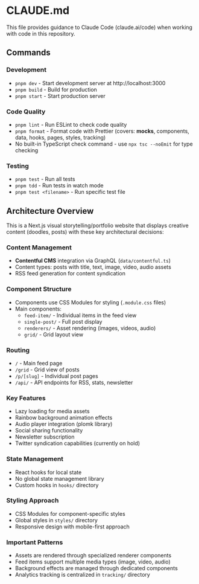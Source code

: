 # CLAUDE.md

This file provides guidance to Claude Code (claude.ai/code) when working with code in this repository.

## Commands

### Development
- `pnpm dev` - Start development server at http://localhost:3000
- `pnpm build` - Build for production
- `pnpm start` - Start production server

### Code Quality
- `pnpm lint` - Run ESLint to check code quality
- `pnpm format` - Format code with Prettier (covers: __mocks__, components, data, hooks, pages, styles, tracking)
- No built-in TypeScript check command - use `npx tsc --noEmit` for type checking

### Testing
- `pnpm test` - Run all tests
- `pnpm tdd` - Run tests in watch mode
- `pnpm test <filename>` - Run specific test file

## Architecture Overview

This is a Next.js visual storytelling/portfolio website that displays creative content (doodles, posts) with these key architectural decisions:

### Content Management
- **Contentful CMS** integration via GraphQL (`data/contentful.ts`)
- Content types: posts with title, text, image, video, audio assets
- RSS feed generation for content syndication

### Component Structure
- Components use CSS Modules for styling (`.module.css` files)
- Main components:
  - `feed-item/` - Individual items in the feed view
  - `single-post/` - Full post display
  - `renderers/` - Asset rendering (images, videos, audio)
  - `grid/` - Grid layout view

### Routing
- `/` - Main feed page
- `/grid` - Grid view of posts
- `/p/[slug]` - Individual post pages
- `/api/` - API endpoints for RSS, stats, newsletter

### Key Features
- Lazy loading for media assets
- Rainbow background animation effects
- Audio player integration (plomk library)
- Social sharing functionality
- Newsletter subscription
- Twitter syndication capabilities (currently on hold)

### State Management
- React hooks for local state
- No global state management library
- Custom hooks in `hooks/` directory

### Styling Approach
- CSS Modules for component-specific styles
- Global styles in `styles/` directory
- Responsive design with mobile-first approach

### Important Patterns
- Assets are rendered through specialized renderer components
- Feed items support multiple media types (image, video, audio)
- Background effects are managed through dedicated components
- Analytics tracking is centralized in `tracking/` directory